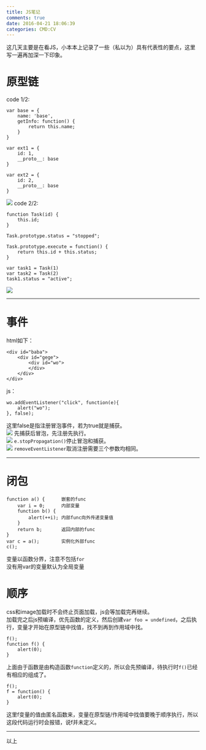 ```yaml
---
title: JS笔记
comments: true
date: 2016-04-21 18:06:39
categories: CMD:CV
---
```

这几天主要是在看JS，小本本上记录了一些（私以为）具有代表性的要点，这里写一遍再加深一下印象。  
<!-- more -->
# 原型链 
code 1/2:  
```
var base = {
	name: 'base',
	getInfo: function() {
		return this.name;
	}
}

var ext1 = {
	id: 1,
	__proto__: base
}

var ext2 = {
	id: 2,
	__proto__: base
}
```
![](//7xs4ih.com1.z0.glb.clouddn.com/JSnote_base.png)
code 2/2:
```
function Task(id) {
	this.id;
}

Task.prototype.status = "stopped";

Task.prototype.execute = function() {
	return this.id + this.status;
}

var task1 = Task(1)
var task2 = Task(2)
task1.status = "active";
```
![](//7xs4ih.com1.z0.glb.clouddn.com/JSnote_task.png)
***
# 事件
html如下：  
```
<div id="baba">
	<div id="gege">
		<div id="wo">
		</div>
	</div>
</div>
```
js：  
```
wo.addEventListener("click", function(e){
	alert("wo");
}, false);
```
这里false是指注册冒泡事件，若为true就是捕获。  
![](//7xs4ih.com1.z0.glb.clouddn.com/JSnote_TF.png)
先捕获后冒泡，先注册先执行。  
![](//7xs4ih.com1.z0.glb.clouddn.com/JSnote_propagation.png)
`e.stopPropagation()`停止冒泡和捕获。  
![](//7xs4ih.com1.z0.glb.clouddn.com/JSnote_stop.png)
`removeEventListener`取消注册需要三个参数均相同。  
***
# 闭包
```
function a() {      嵌套的func
	var i = 0;      内部变量
	function b() {  
		alert(++i); 内部func向外传递变量值
	}
	return b;       返回内部的func
}
var c = a();        实例化外部func
c();
```
变量以函数分界，注意不包括`for`  
没有用var的变量默认为全局变量  
# 顺序
css和image加载时不会终止页面加载，js会等加载完再继续。  
加载完之后js预编译，优先函数的定义，然后创建`var foo = undefined`，之后执行，变量才开始在原型链中找值，找不到再到作用域中找。  
```
f();
function f() {
	alert(0);
}
```
上面由于函数是由构造函数`function`定义的，所以会先预编译，待执行时`f()`已经有相应的组成了。  
```
f();
f = function() {
	alert(0);
}
```
这里f变量的值由匿名函数来，变量在原型链/作用域中找值要晚于顺序执行，所以这段代码运行时会报错，说f并未定义。
***
以上
